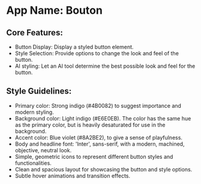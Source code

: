# **App Name**: Bouton

## Core Features:

- Button Display: Display a styled button element.
- Style Selection: Provide options to change the look and feel of the button.
- AI styling: Let an AI tool determine the best possible look and feel for the button.

## Style Guidelines:

- Primary color: Strong indigo (#4B0082) to suggest importance and modern styling.
- Background color: Light indigo (#E6E0EB). The color has the same hue as the primary color, but is heavily desaturated for use in the background.
- Accent color: Blue violet (#8A2BE2), to give a sense of playfulness.
- Body and headline font: 'Inter', sans-serif, with a modern, machined, objective, neutral look.
- Simple, geometric icons to represent different button styles and functionalities.
- Clean and spacious layout for showcasing the button and style options.
- Subtle hover animations and transition effects.